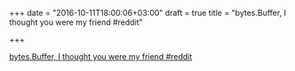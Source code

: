 +++
date = "2016-10-11T18:00:06+03:00"
draft = true
title = "bytes.Buffer, I thought you were my friend  #reddit"

+++

<p><a href="https://t.co/QfLcK0zn71">bytes.Buffer, I thought you were my friend  #reddit</a></p>
